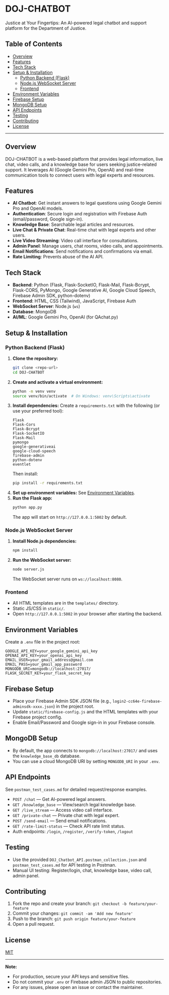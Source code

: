 # DOJ-CHATBOT

Justice at Your Fingertips: An AI-powered legal chatbot and support platform for the Department of Justice.

## Table of Contents
- [Overview](#overview)
- [Features](#features)
- [Tech Stack](#tech-stack)
- [Setup & Installation](#setup--installation)
  - [Python Backend (Flask)](#python-backend-flask)
  - [Node.js WebSocket Server](#nodejs-websocket-server)
  - [Frontend](#frontend)
- [Environment Variables](#environment-variables)
- [Firebase Setup](#firebase-setup)
- [MongoDB Setup](#mongodb-setup)
- [API Endpoints](#api-endpoints)
- [Testing](#testing)
- [Contributing](#contributing)
- [License](#license)

---

## Overview

DOJ-CHATBOT is a web-based platform that provides legal information, live chat, video calls, and a knowledge base for users seeking justice-related support. It leverages AI (Google Gemini Pro, OpenAI) and real-time communication tools to connect users with legal experts and resources.

## Features
- **AI Chatbot**: Get instant answers to legal questions using Google Gemini Pro and OpenAI models.
- **Authentication**: Secure login and registration with Firebase Auth (email/password, Google sign-in).
- **Knowledge Base**: Searchable legal articles and resources.
- **Live Chat & Private Chat**: Real-time chat with legal experts and other users.
- **Live Video Streaming**: Video call interface for consultations.
- **Admin Panel**: Manage users, chat rooms, video calls, and appointments.
- **Email Notifications**: Send notifications and confirmations via email.
- **Rate Limiting**: Prevents abuse of the AI API.

## Tech Stack
- **Backend**: Python (Flask, Flask-SocketIO, Flask-Mail, Flask-Bcrypt, Flask-CORS, PyMongo, Google Generative AI, Google Cloud Speech, Firebase Admin SDK, python-dotenv)
- **Frontend**: HTML, CSS (Tailwind), JavaScript, Firebase Auth
- **WebSocket Server**: Node.js (`ws`)
- **Database**: MongoDB
- **AI/ML**: Google Gemini Pro, OpenAI (for QAchat.py)

## Setup & Installation

### Python Backend (Flask)
1. **Clone the repository:**
   ```bash
   git clone <repo-url>
   cd DOJ-CHATBOT
   ```
2. **Create and activate a virtual environment:**
   ```bash
   python -m venv venv
   source venv/bin/activate  # On Windows: venv\Scripts\activate
   ```
3. **Install dependencies:**
   Create a `requirements.txt` with the following (or use your preferred tool):
   ```
   Flask
   Flask-Cors
   Flask-Bcrypt
   Flask-SocketIO
   Flask-Mail
   pymongo
   google-generativeai
   google-cloud-speech
   firebase-admin
   python-dotenv
   eventlet
   ```
   Then install:
   ```bash
   pip install -r requirements.txt
   ```
4. **Set up environment variables:** See [Environment Variables](#environment-variables).
5. **Run the Flask app:**
   ```bash
   python app.py
   ```
   The app will start on `http://127.0.0.1:5002` by default.

### Node.js WebSocket Server
1. **Install Node.js dependencies:**
   ```bash
   npm install
   ```
2. **Run the WebSocket server:**
   ```bash
   node server.js
   ```
   The WebSocket server runs on `ws://localhost:8080`.

### Frontend
- All HTML templates are in the `templates/` directory.
- Static JS/CSS in `static/`.
- Open `http://127.0.0.1:5002` in your browser after starting the backend.

## Environment Variables
Create a `.env` file in the project root:
```env
GOOGLE_API_KEY=your_google_gemini_api_key
OPENAI_API_KEY=your_openai_api_key
EMAIL_USER=your_gmail_address@gmail.com
EMAIL_PASS=your_gmail_app_password
MONGODB_URI=mongodb://localhost:27017/
FLASK_SECRET_KEY=your_flask_secret_key
```

## Firebase Setup
- Place your Firebase Admin SDK JSON file (e.g., `login2-cc64e-firebase-adminsdk-xxxx.json`) in the project root.
- Update `static/firebase-config.js` and the HTML templates with your Firebase project config.
- Enable Email/Password and Google sign-in in your Firebase console.

## MongoDB Setup
- By default, the app connects to `mongodb://localhost:27017/` and uses the `knowledge_base_db` database.
- You can use a cloud MongoDB URI by setting `MONGODB_URI` in your `.env`.

## API Endpoints
See `postman_test_cases.md` for detailed request/response examples.

- `POST /chat` — Get AI-powered legal answers.
- `GET /knowledge_base` — View/search legal knowledge base.
- `GET /live_stream` — Access video call interface.
- `GET /private-chat` — Private chat with legal expert.
- `POST /send-email` — Send email notifications.
- `GET /rate-limit-status` — Check API rate limit status.
- Auth endpoints: `/login`, `/register`, `/verify-token`, `/logout`

## Testing
- Use the provided `DOJ_Chatbot_API.postman_collection.json` and `postman_test_cases.md` for API testing in Postman.
- Manual UI testing: Register/login, chat, knowledge base, video call, admin panel.

## Contributing
1. Fork the repo and create your branch: `git checkout -b feature/your-feature`
2. Commit your changes: `git commit -am 'Add new feature'`
3. Push to the branch: `git push origin feature/your-feature`
4. Open a pull request.

## License
[MIT](LICENSE)

---

**Note:**
- For production, secure your API keys and sensitive files.
- Do not commit your `.env` or Firebase admin JSON to public repositories.
- For any issues, please open an issue or contact the maintainer.
